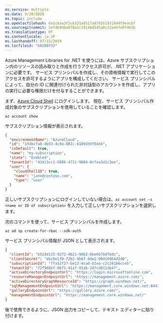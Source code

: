 ```yaml
---
ms.service: multiple
ms.date: 9/20/2018
ms.topic: include
ms.openlocfilehash: 6a1cbaa3f2cb321a8517a8792b1931849f9eacbf
ms.sourcegitcommit: 2efdb9d8a8f8a2c1914bd545a8c22ae6fe0f463b
ms.translationtype: HT
ms.contentlocale: ja-JP
ms.lasthandoff: 07/15/2019
ms.locfileid: "68280733"
---
```

Azure Management Libraries for .NET を使うには、Azure サブスクリプション内のリソースの読み取りと作成を行うアクセス許可が、.NET アプリケーションに必要です。 サービス プリンシパルを作成し、その資格情報で実行してこのアクセスを許可するようにアプリを構成してください。 サービス プリンシパルによって、自分の ID に関連付けられた非対話型のアカウントを作成し、アプリの実行に必要な権限だけを付与することができます。

まず、[Azure Cloud Shell](https://shell.azure.com/bash) にログインします。 現在、サービス プリンシパル作成対象のサブスクリプションを使用していることを確認します。 

```azurecli-interactive
az account show
```

サブスクリプション情報が表示されます。

```json
{
  "environmentName": "AzureCloud",
  "id": "15dbcfa8-4b93-4c9a-881c-6189d39f04d4",
  "isDefault": true,
  "name": "my-subscription",
  "state": "Enabled",
  "tenantId": "43413cc1-5886-4711-9804-8cfea3d1c3ee",
  "user": {
    "cloudShellID": true,
    "name": "jane@contoso.com",
    "type": "user"
  }
}
```

正しいサブスクリプションにログインしていない場合は、`az account set -s <name or ID of subscription>` を入力して正しいサブスクリプションを選択します。

次のコマンドを使って、サービス プリンシパルを作成します。

```azurecli-interactive
az ad sp create-for-rbac --sdk-auth
```

サービス プリンシパル情報が JSON として表示されます。

```json
{
  "clientId": "b52dd125-9272-4b21-9862-0be667bdf6dc",
  "clientSecret": "ebc6e170-72b2-4b6f-9de2-99410964d2d0",
  "subscriptionId": "ffa52f27-be12-4cad-b1ea-c2c241b6cceb",
  "tenantId": "72f988bf-86f1-41af-91ab-2d7cd011db47",
  "activeDirectoryEndpointUrl": "https://login.microsoftonline.com",
  "resourceManagerEndpointUrl": "https://management.azure.com/",
  "activeDirectoryGraphResourceId": "https://graph.windows.net/",
  "sqlManagementEndpointUrl": "https://management.core.windows.net:8443/",
  "galleryEndpointUrl": "https://gallery.azure.com/",
  "managementEndpointUrl": "https://management.core.windows.net/"
}
```

後で使用できるように、JSON 出力をコピーして、テキスト エディターに貼り付けます。
